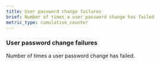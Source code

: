 ```yaml
---
title: User password change failures
brief: Number of times a user password change has failed
metric_type: cumulative_counter
---
```


### User password change failures

Number of times a user password change has failed.
